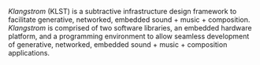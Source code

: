 *Klangstrom* (KLST) is a subtractive infrastructure design framework to facilitate generative, networked, embedded sound + music + composition. *Klangstrom* is comprised of two software libraries, an embedded hardware platform, and a programming environment to allow seamless development of generative, networked, embedded sound + music + composition applications.
